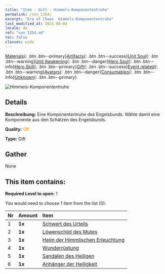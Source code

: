 ```yaml
---
title: "Item - Gift - Himmels-Komponententruhe"
permalink: /con_1354/
excerpt: "Era of Chaos  Himmels-Komponententruhe"
last_modified_at: 2021-08-04
locale: de
ref: "con_1354.md"
toc: false
classes: wide
---
```

 [Materials](/ItemsDE/){: .btn .btn--primary}[Artifacts](/ItemsDE/Artifacts/){: .btn .btn--success}[Unit Soul](/ItemsDE/UnitSoul/){: .btn .btn--warning}[Unit Awakening](/ItemsDE/UnitAwakening/){: .btn .btn--danger}[Hero Soul](/ItemsDE/HeroSoul/){: .btn .btn--info}[Hero Skill](/ItemsDE/HeroSkill/){: .btn .btn--primary}[Gift](/ItemsDE/Gift/){: .btn .btn--success}[Event related](/ItemsDE/Events/){: .btn .btn--warning}[Avatars](/ItemsDE/Avatars/){: .btn .btn--danger}[Consumables](/ItemsDE/Consumables/){: .btn .btn--info}[Unknown](/ItemsDE/Unknown/){: .btn .btn--primary}

 ![Himmels-Komponententruhe](/images/t/i_906031.png)

## Details
 **Beschreibung:** Eine Komponententruhe des Engelsbunds. Wähle damit eine Komponente aus den Schätzen des Engelsbunds.

 **Quality:** <span style="color: #FF8C00">OK</span>

 **Type:** Gift

## Gather

  None

## This item contains:

 **Required Level to open:** 1

 You would need to choose 1 item from the list (0):

  | Nr | Amount |     Item    |
  |:---|:-------|:------------|
  | 1 |  **1x** | [Schwert des Urteils](/ItemsDE/art_150/) |  | 
  | 2 |  **1x** | [Löwenschild des Mutes](/ItemsDE/art_151/) |  | 
  | 3 |  **1x** | [Helm der Himmlischen Erleuchtung](/ItemsDE/art_152/) |  | 
  | 4 |  **1x** | [Wunderrüstung](/ItemsDE/art_153/) |  | 
  | 5 |  **1x** | [Sandalen des Heiligen](/ItemsDE/art_154/) |  | 
  | 6 |  **1x** | [Anhänger der Heiligkeit](/ItemsDE/art_155/) |  | 
